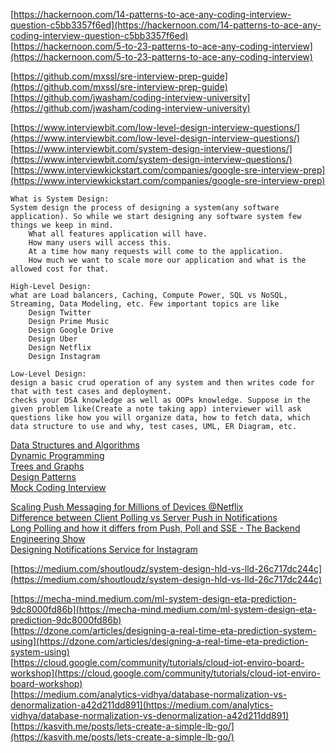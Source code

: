 


[https://hackernoon.com/14-patterns-to-ace-any-coding-interview-question-c5bb3357f6ed](https://hackernoon.com/14-patterns-to-ace-any-coding-interview-question-c5bb3357f6ed)  
[https://hackernoon.com/5-to-23-patterns-to-ace-any-coding-interview](https://hackernoon.com/5-to-23-patterns-to-ace-any-coding-interview)  


[https://github.com/mxssl/sre-interview-prep-guide](https://github.com/mxssl/sre-interview-prep-guide)  
[https://github.com/jwasham/coding-interview-university](https://github.com/jwasham/coding-interview-university)  




[https://www.interviewbit.com/low-level-design-interview-questions/](https://www.interviewbit.com/low-level-design-interview-questions/)  
[https://www.interviewbit.com/system-design-interview-questions/](https://www.interviewbit.com/system-design-interview-questions/)  
[https://www.interviewkickstart.com/companies/google-sre-interview-prep](https://www.interviewkickstart.com/companies/google-sre-interview-prep)  


```
What is System Design:
System design the process of designing a system(any software application). So while we start designing any software system few things we keep in mind.
    What all features application will have.
    How many users will access this.
    At a time how many requests will come to the application.
    How much we want to scale more our application and what is the allowed cost for that.

High-Level Design:
what are Load balancers, Caching, Compute Power, SQL vs NoSQL, Streaming, Data Modeling, etc. Few important topics are like
    Design Twitter
    Design Prime Music
    Design Google Drive
    Design Uber
    Design Netflix
    Design Instagram

Low-Level Design:
design a basic crud operation of any system and then writes code for that with test cases and deployment.
checks your DSA knowledge as well as OOPs knowledge. Suppose in the given problem like(Create a note taking app) interviewer will ask questions like how you will organize data, how to fetch data, which data structure to use and why, test cases, UML, ER Diagram, etc.
```




[Data Structures and Algorithms](https://youtube.com/playlist?list=PLliXPok7ZonkjkMqpzMTgof1yj8KNievn)  
[Dynamic Programming](https://youtube.com/playlist?list=PLliXPok7ZonkJL2Wxb8CDXsDk193wOsdc)  
[Trees and Graphs](https://youtube.com/playlist?list=PLliXPok7ZonkJ3M-LR8seehrVr6QFJuE_)  
[Design Patterns](https://youtube.com/playlist?list=PLliXPok7ZonlZJuAN0hvUnf5ovFepjxU0)  
[Mock Coding Interview](https://youtube.com/playlist?list=PLliXPok7Zonn3pcQp2TzNYnIKq1jPoLM8)  







[Scaling Push Messaging for Millions of Devices @Netflix](https://youtu.be/6w6E_B55p0E)  
[Difference between Client Polling vs Server Push in Notifications](https://youtu.be/8D1NAezC-Dk)  
[Long Polling and how it differs from Push, Poll and SSE - The Backend Engineering Show](https://youtu.be/J0okraIFPJ0)  
[Designing Notifications Service for Instagram](https://youtu.be/kIP8L-CSl2Y)  


[https://medium.com/shoutloudz/system-design-hld-vs-lld-26c717dc244c](https://medium.com/shoutloudz/system-design-hld-vs-lld-26c717dc244c)  





[https://mecha-mind.medium.com/ml-system-design-eta-prediction-9dc8000fd86b](https://mecha-mind.medium.com/ml-system-design-eta-prediction-9dc8000fd86b)  
[https://dzone.com/articles/designing-a-real-time-eta-prediction-system-using](https://dzone.com/articles/designing-a-real-time-eta-prediction-system-using)  
[https://cloud.google.com/community/tutorials/cloud-iot-enviro-board-workshop](https://cloud.google.com/community/tutorials/cloud-iot-enviro-board-workshop)  
[https://medium.com/analytics-vidhya/database-normalization-vs-denormalization-a42d211dd891](https://medium.com/analytics-vidhya/database-normalization-vs-denormalization-a42d211dd891)  
[https://kasvith.me/posts/lets-create-a-simple-lb-go/](https://kasvith.me/posts/lets-create-a-simple-lb-go/)  
